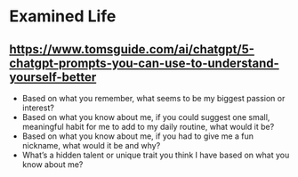 # Examined Life


## https://www.tomsguide.com/ai/chatgpt/5-chatgpt-prompts-you-can-use-to-understand-yourself-better

* Based on what you remember, what seems to be my biggest passion or interest?
* Based on what you know about me, if you could suggest one small, meaningful habit for me to add to my daily routine, what would it be?
* Based on what you know about me, if you had to give me a fun nickname, what would it be and why?
* What’s a hidden talent or unique trait you think I have based on what you know about me?
